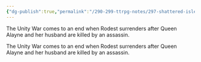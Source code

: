 ```yaml
---
{"dg-publish":true,"permalink":"/290-299-ttrpg-notes/297-shattered-isles/13-calendar/13-01-history/end-of-the-unity-war/"}
---
```



The Unity War comes to an end when Rodest surrenders after Queen Alayne and her husband are killed by an assassin.

<span 
	  class='ob-timelines' 
	  data-date='784-5-16-00' 
	  data-title="End of the Unity War"
	  data-class='cyan'> 
	The Unity War comes to an end when Rodest surrenders after Queen Alayne and her husband are killed by an assassin.
</span>